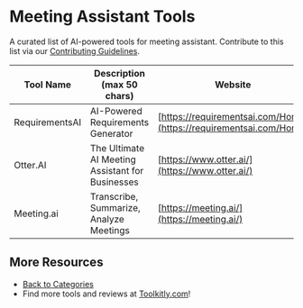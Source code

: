 # Meeting Assistant Tools

A curated list of AI-powered tools for meeting assistant. Contribute to this list via our [Contributing Guidelines](../CONTRIBUTING.md).

| Tool Name | Description (max 50 chars) | Website |
|-----------|----------------------------|---------|
| RequirementsAI | AI-Powered Requirements Generator | [https://requirementsai.com/Home](https://requirementsai.com/Home) |
| Otter.AI | The Ultimate AI Meeting Assistant for Businesses | [https://www.otter.ai/](https://www.otter.ai/) |
| Meeting.ai | Transcribe, Summarize, Analyze Meetings | [https://meeting.ai/](https://meeting.ai/) |

## More Resources
- [Back to Categories](https://github.com/ToolkitlyAI/awesome-ai-tools/blob/master/README.md)
- Find more tools and reviews at [Toolkitly.com](https://toolkitly.com)!
